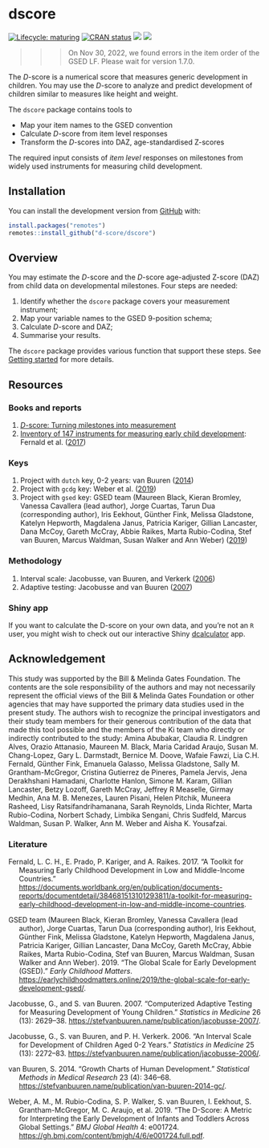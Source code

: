 
<!-- README.md is generated from README.Rmd. Please edit that file -->

# dscore

<!-- badges: start -->

[![Lifecycle:
maturing](https://img.shields.io/badge/lifecycle-maturing-blue.svg)](https://www.tidyverse.org/lifecycle/#maturing)
[![CRAN
status](https://www.r-pkg.org/badges/version/dscore)](https://CRAN.R-project.org/package=dscore)
[![](http://cranlogs.r-pkg.org/badges/dscore)](https://cran.r-project.org/package=dscore)
[![](https://img.shields.io/badge/github%20version-1.6.7-orange.svg)](https://github.com/d-score/dscore)
<!-- badges: end -->

> > > On Nov 30, 2022, we found errors in the item order of the GSED LF.
> > > Please wait for version 1.7.0.

The *D*-score is a numerical score that measures generic development in
children. You may use the *D*-score to analyze and predict development
of children similar to measures like height and weight.

The `dscore` package contains tools to

- Map your item names to the GSED convention
- Calculate *D*-score from item level responses
- Transform the *D*-scores into DAZ, age-standardised Z-scores

The required input consists of *item level* responses on milestones from
widely used instruments for measuring child development.

## Installation

You can install the development version from
[GitHub](https://github.com/) with:

``` r
install.packages("remotes")
remotes::install_github("d-score/dscore")
```

## Overview

You may estimate the *D*-score and the *D*-score age-adjusted Z-score
(DAZ) from child data on developmental milestones. Four steps are
needed:

1.  Identify whether the `dscore` package covers your measurement
    instrument;
2.  Map your variable names to the GSED 9-position schema;
3.  Calculate *D*-score and DAZ;
4.  Summarise your results.

The `dscore` package provides various function that support these steps.
See [Getting started](https://d-score.org/dscore/articles/start.html)
for more details.

## Resources

### Books and reports

1.  [*D*-score: Turning milestones into
    measurement](https://d-score.org/dbook1/)
2.  [Inventory of 147 instruments for measuring early child
    development](https://documents.worldbank.org/en/publication/documents-reports/documentdetail/384681513101293811/a-toolkit-for-measuring-early-childhood-development-in-low-and-middle-income-countries):
    Fernald et al. ([2017](#ref-fernald2017))

### Keys

1.  Project with `dutch` key, 0-2 years: van Buuren
    ([2014](#ref-vanbuuren2014))
2.  Project with `gcdg` key: Weber et al. ([2019](#ref-weber2019))
3.  Project with `gsed` key: GSED team (Maureen Black, Kieran Bromley,
    Vanessa Cavallera (lead author), Jorge Cuartas, Tarun Dua
    (corresponding author), Iris Eekhout, Günther Fink, Melissa
    Gladstone, Katelyn Hepworth, Magdalena Janus, Patricia Kariger,
    Gillian Lancaster, Dana McCoy, Gareth McCray, Abbie Raikes, Marta
    Rubio-Codina, Stef van Buuren, Marcus Waldman, Susan Walker and Ann
    Weber) ([2019](#ref-gsedteam2019))

### Methodology

1.  Interval scale: Jacobusse, van Buuren, and Verkerk
    ([2006](#ref-jacobusse2006))
2.  Adaptive testing: Jacobusse and van Buuren
    ([2007](#ref-jacobusse2007))

### Shiny app

If you want to calculate the D-score on your own data, and you’re not an
`R` user, you might wish to check out our interactive Shiny
[dcalculator](https://tnochildhealthstatistics.shinyapps.io/dcalculator/)
app.

## Acknowledgement

This study was supported by the Bill & Melinda Gates Foundation. The
contents are the sole responsibility of the authors and may not
necessarily represent the official views of the Bill & Melinda Gates
Foundation or other agencies that may have supported the primary data
studies used in the present study. The authors wish to recognize the
principal investigators and their study team members for their generous
contribution of the data that made this tool possible and the members of
the Ki team who directly or indirectly contributed to the study: Amina
Abubakar, Claudia R. Lindgren Alves, Orazio Attanasio, Maureen M. Black,
Maria Caridad Araujo, Susan M. Chang-Lopez, Gary L. Darmstadt, Bernice
M. Doove, Wafaie Fawzi, Lia C.H. Fernald, Günther Fink, Emanuela
Galasso, Melissa Gladstone, Sally M. Grantham-McGregor, Cristina
Gutierrez de Pineres, Pamela Jervis, Jena Derakhshani Hamadani,
Charlotte Hanlon, Simone M. Karam, Gillian Lancaster, Betzy Lozoff,
Gareth McCray, Jeffrey R Measelle, Girmay Medhin, Ana M. B. Menezes,
Lauren Pisani, Helen Pitchik, Muneera Rasheed, Lisy Ratsifandrihamanana,
Sarah Reynolds, Linda Richter, Marta Rubio-Codina, Norbert Schady,
Limbika Sengani, Chris Sudfeld, Marcus Waldman, Susan P. Walker, Ann M.
Weber and Aisha K. Yousafzai.

### Literature

<div id="refs" class="references csl-bib-body hanging-indent">

<div id="ref-fernald2017" class="csl-entry">

Fernald, L. C. H., E. Prado, P. Kariger, and A. Raikes. 2017. “A Toolkit
for Measuring Early Childhood Development in Low and Middle-Income
Countries.”
<https://documents.worldbank.org/en/publication/documents-reports/documentdetail/384681513101293811/a-toolkit-for-measuring-early-childhood-development-in-low-and-middle-income-countries>.

</div>

<div id="ref-gsedteam2019" class="csl-entry">

GSED team (Maureen Black, Kieran Bromley, Vanessa Cavallera (lead
author), Jorge Cuartas, Tarun Dua (corresponding author), Iris Eekhout,
Günther Fink, Melissa Gladstone, Katelyn Hepworth, Magdalena Janus,
Patricia Kariger, Gillian Lancaster, Dana McCoy, Gareth McCray, Abbie
Raikes, Marta Rubio-Codina, Stef van Buuren, Marcus Waldman, Susan
Walker and Ann Weber). 2019. “The Global Scale for Early Development
(GSED).” *Early Childhood Matters*.
<https://earlychildhoodmatters.online/2019/the-global-scale-for-early-development-gsed/>.

</div>

<div id="ref-jacobusse2007" class="csl-entry">

Jacobusse, G., and S. van Buuren. 2007. “Computerized Adaptive Testing
for Measuring Development of Young Children.” *Statistics in Medicine*
26 (13): 2629–38.
<https://stefvanbuuren.name/publication/jacobusse-2007/>.

</div>

<div id="ref-jacobusse2006" class="csl-entry">

Jacobusse, G., S. van Buuren, and P. H. Verkerk. 2006. “An Interval
Scale for Development of Children Aged 0-2 Years.” *Statistics in
Medicine* 25 (13): 2272–83.
<https://stefvanbuuren.name/publication/jacobusse-2006/>.

</div>

<div id="ref-vanbuuren2014" class="csl-entry">

van Buuren, S. 2014. “Growth Charts of Human Development.” *Statistical
Methods in Medical Research* 23 (4): 346–68.
<https://stefvanbuuren.name/publication/van-buuren-2014-gc/>.

</div>

<div id="ref-weber2019" class="csl-entry">

Weber, A. M., M. Rubio-Codina, S. P. Walker, S. van Buuren, I. Eekhout,
S. Grantham-McGregor, M. C. Araujo, et al. 2019. “The D-Score: A Metric
for Interpreting the Early Development of Infants and Toddlers Across
Global Settings.” *BMJ Global Health* 4: e001724.
<https://gh.bmj.com/content/bmjgh/4/6/e001724.full.pdf>.

</div>

</div>
